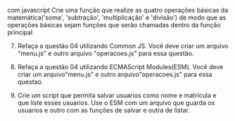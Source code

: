 
com javascript Crie uma função que realize as quatro operações básicas da matemática('soma', 'subtração', 'multiplicação' e 'divisão') de modo que as operações básicas sejam funções que serão chamadas dentro da função principal



07. Refaça a questão 04 utilizando Common JS. Você deve criar um arquivo "menu.js" e outro arquivo "operacoes.js" para essa questão.

08. Refaça a questão 04 utilizando ECMAScript Modules(ESM). Você deve criar um arquivo"menu.js" e outro arquivo"operacoes.js" para essa questao.

09. Crie um script que permita salvar usuarios como nome e matrícula e que liste esses usuarios. Use o ESM com um arquivo que guarda os usuarios e outro com as funções de salvar e outra de listar.

